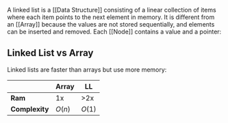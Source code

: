 A linked list is a [[Data Structure]] consisting of a linear collection of items where each item points to the next element in memory. It is different from an [[Array]] because the values are not stored sequentially, and elements can be inserted and removed. Each [[Node]] contains a value and a pointer:

## Linked List vs Array
Linked lists are faster than arrays but use more memory:

|            | Array  | LL  |
| ---------- | ------ | --- |
| **Ram**        | 1x     | >2x |
| **Complexity** | $O(n)$ | $O(1)$    |
